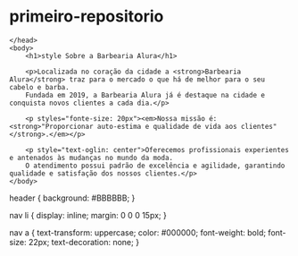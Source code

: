 # primeiro-repositorio



 <!DOCTYPE html>
<html lang="pt-br">
    <head>
        <meta charset="UTF-8">
      <link rel="stylesheet" href="style.css">
      <style >
          
          body {
    background: #CCCCCC
}

p {
    text-align: center;
}

em strong {
    color: #FF0000;
}
      </style>

    </head>
    <body>
        <h1>style Sobre a Barbearia Alura</h1>

        <p>Localizada no coração da cidade a <strong>Barbearia Alura</strong> traz para o mercado o que há de melhor para o seu cabelo e barba. 
        Fundada em 2019, a Barbearia Alura já é destaque na cidade e conquista novos clientes a cada dia.</p>

        <p styles="fonte-size: 20px"><em>Nossa missão é: <strong>"Proporcionar auto-estima e qualidade de vida aos clientes"</strong>.</em></p>

        <p style="text-oglin: center">Oferecemos profissionais experientes e antenados às mudanças no mundo da moda. 
        O atendimento possui padrão de excelência e agilidade, garantindo qualidade e satisfação dos nossos clientes.</p>
    </body>
</html>


header {
    background: #BBBBBB;
}

nav li {
    display: inline;
    margin: 0 0 0 15px;
}

nav a {
    text-transform: uppercase;
    color: #000000;
    font-weight: bold;
    font-size: 22px;
    text-decoration: none;
}
